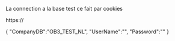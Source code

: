 La connection a la base test ce fait par cookies

https://

{
	"CompanyDB":"OB3_TEST_NL",
 "UserName":"",
 "Password":""
}
